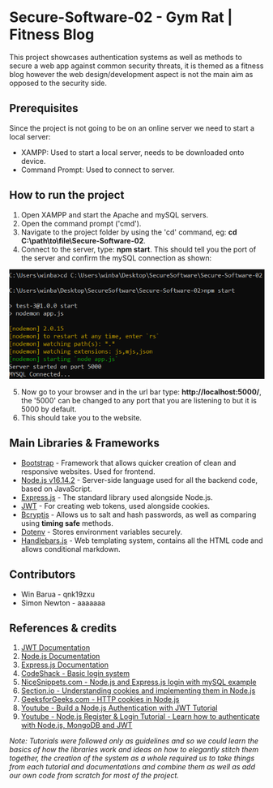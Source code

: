 # Secure-Software-02 - Gym Rat | Fitness Blog

This project showcases authentication systems as well as methods to secure a web app against common security threats,
it is themed as a fitness blog however the web design/development aspect is not the main aim as opposed to the security side.

## Prerequisites

Since the project is not going to be on an online server we need to start a local server:
- XAMPP: Used to start a local server, needs to be downloaded onto device.
- Command Prompt: Used to connect to server.

## How to run the project

1. Open XAMPP and start the Apache and mySQL servers.
2. Open the command prompt ('cmd').
3. Navigate to the project folder by using the 'cd' command, eg: **cd C:\path\to\file\Secure-Software-02**.
4. Connect to the server, type: **npm start**. This should tell you the port of the server and confirm the mySQL connection as shown:

  ![Screenshot of results](https://github.com/win20/Secure-Software-02/blob/main/git-imgs/cmd-connect.PNG)

5. Now go to your browser and in the url bar type: **http://localhost:5000/**, the '5000' can be changed to any port that you are listening to but it is 5000 by default.
6. This should take you to the website.

## Main Libraries & Frameworks
- [Bootstrap](https://getbootstrap.com/) - Framework that allows quicker creation of clean and responsive websites. Used for frontend.
- [Node.js v16.14.2](https://nodejs.org/en/) - Server-side language used for all the backend code, based on JavaScript.
- [Express.js](https://expressjs.com/) - The standard library used alongside Node.js.
- [JWT](https://jwt.io/) - For creating web tokens, used alongside cookies.
- [Bcryptjs](https://www.npmjs.com/package/bcryptjs) - Allows us to salt and hash passwords, as well as comparing using **timing safe** methods.
- [Dotenv](https://www.npmjs.com/package/dotenv) - Stores environment variables securely.
- [Handlebars.js](https://www.npmjs.com/package/handlebars) - Web templating system, contains all the HTML code and allows conditional markdown.


## Contributors

- Win Barua - qnk19zxu
- Simon Newton - aaaaaaa

## References & credits
1. [JWT Documentation](https://jwt.io/introduction)
2. [Node.js Documentation](https://nodejs.org/dist/latest-v16.x/docs/api/)
3. [Express.js Documentation](https://devdocs.io/express/)
4. [CodeShack - Basic login system](https://codeshack.io/basic-login-system-nodejs-express-mysql/)
5. [NiceSnippets.com - Node.js and Express.js login with mySQL example](https://www.nicesnippets.com/blog/nodejs-express-login-with-mysql-example)
6. [Section.io - Understanding cookies and implementing them in Node.js](https://www.section.io/engineering-education/what-are-cookies-nodejs/)
7. [GeeksforGeeks.com - HTTP cookies in Node.js](https://www.geeksforgeeks.org/http-cookies-in-node-js/)
8. [Youtube - Build a Node.js Authentication with JWT Tutorial](https://www.youtube.com/watch?v=2jqok-WgelI&t=2941s&ab_channel=DevEd)
9. [Youtube - Node.js Register & Login Tutorial - Learn how to authenticate with Node.js, MongoDB and JWT](https://www.youtube.com/watch?v=b91XgdyX-SM&t=343s&ab_channel=codedamn)

*Note: Tutorials were followed only as guidelines and so we could learn the basics of how the libraries work and ideas on how to elegantly stitch them together, the creation of the system as a whole required us to take things from each tutorial and documentations and combine them as well as add our own code from scratch for most of the project.*
